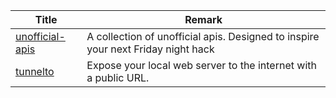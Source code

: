 | Title                             | Remark |
| --------- | ------ |
|[unofficial-apis](https://github.com/Rolstenhouse/unofficial-apis)|A collection of unofficial apis. Designed to inspire your next Friday night hack|
|[tunnelto](https://github.com/agrinman/tunnelto)|Expose your local web server to the internet with a public URL.|
